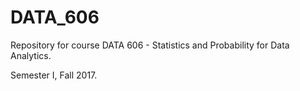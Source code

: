 # DATA_606

Repository for course DATA 606 - Statistics and Probability for Data Analytics.

Semester I, Fall 2017.